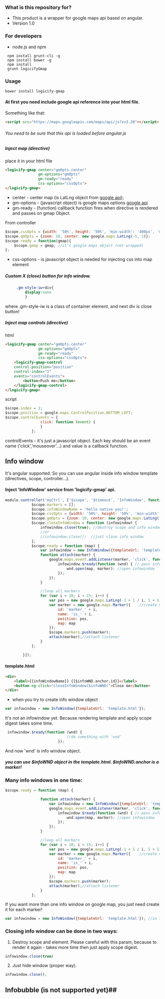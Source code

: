### What is this repository for? ###

* This product is a wrapper for google maps api based on angular.
* Version 1.0

### For developers ###

* node.js and npm
```shell
 npm install grunt-cli -g
 npm install bower -g
 npm install
 grunt logicifyGmap
```
### Usage ###

```shell
bower install logicify-gmap
```

#### At first you need include google api reference into your html file. ####

Something like that:
```html
<script src="https://maps.googleapis.com/maps/api/js?v=3.20"></script>
```
###### You need to be sure that this api is loaded before angular.js ######
##### Inject map (directive) #####
place it in your html file
```html
<logicify-gmap center="gmOpts.center"
               gm-options="gmOpts"
               gm-ready="ready"
               css-options="cssOpts">
</logicify-gmap>
```

* center - center map (is LatLng object from [google api](https://developers.google.com/maps/documentation/javascript/tutorial));
* gm-options  - (javascript object) is google maps options [google api](https://developers.google.com/maps/documentation/javascript/tutorial)
* gm-ready - (function) callback function fires when directive is rendered and passes on gmap Object.

From controller
```js
$scope.cssOpts = {width: '50%', height: '50%', 'min-width': '400px', 'min-height': '200px'};
$scope.gmOpts = {zoom: 10, center: new google.maps.LatLng(-1, 1)};
$scope.ready = function(gmap){
    $scope.gmap = gmap; //it's google maps object (not wrapped)
};
```
* css-options - is javascript object is needed for injecting css into map element

##### Custom X (close) button for info window. #####

```css
     .gm-style-iw+div{
         display:none
         }
```

where .gm-style-iw is a class of container element, and next div is close button!

##### Inject map controls (directive) #####

html

```html
<logicify-gmap center="gmOpts.center"
               gm-options="gmOpts"
               gm-ready="ready"
               css-options="cssOpts">
    <logicify-gmap-control
    control-position="position"
    control-index="1"
    events="controlEvents">
        <button>Push me</button>
    </logicify-gmap-control>
</logicify-gmap>
```

script

```js
$scope.index = 1;
$scope.position = google.maps.ControlPosition.BOTTOM_LEFT;
$scope.controlEvents = {
                click: function (event) {
                }
            };
```

controlEvents - it's just a javascript object. Each key should be an event name ('click','mouseover'...) and value is a callback function.

## Info window ##

It's angular supported. So you can use angular inside info window template (directives, scope, controller...).

#### Inject 'InfoWindow' service from 'logicify-gmap' api. ####
```js
module.controller('myCtrl', ['$scope', '$timeout', 'InfoWindow', function ($scope, $timeout, InfoWindow) {
            $scope.markers = [];
            $scope.infoWindowName = 'hello native you!';
            $scope.cssOpts = {width: '50%', height: '50%', 'min-width': '400px', 'min-height': '200px'};
            $scope.gmOpts = {zoom: 10, center: new google.maps.LatLng(-1, 1)};
            $scope.closeInfoWindow = function (infowindow) {
                infowindow.close(true); //destroy scope and info window element
                //or
                //infowindow.close();  //just close info window
            };
            $scope.ready = function (map) {
                var infowindow = new InfoWindow({templateUrl: 'template.html'}); //it's not infowindow now. (object like "javascript promise", but not a promise)
                function attach(marker) {
                    google.maps.event.addListener(marker, 'click', function (markerObj) { //on marker click
                        infowindow.$ready(function (wnd) { // pass infowindow object
                            wnd.open(map, marker); //open infowindow
                        });
                    });
                }

                //loop all markers
                for (var i = 10; i < 15; i++) {
                    var pos = new google.maps.LatLng(-1 + 1 / i, 1 + 1 / i);//random position
                    var marker = new google.maps.Marker({    //create new marker
                        id: 'marker_' + i,
                        name: 'is_' + i,
                        position: pos,
                        map: map
                    });
                    $scope.markers.push(marker);
                    attach(marker);//attach listener
                }
            };

        }]);
```

#### template.html ####

```html
<div>
    <label>{{infoWindowName}} {{$infoWND.anchor.id}}</label>
    <button ng-click="closeInfoWindow($infoWND)">Close me</button>
</div>
```

* when you try to create info window object

```js
var infowindow = new InfoWindow({templateUrl: 'template.html'});
```

It's not an infowindow yet. Because rendering template and apply scope digest takes some time.

```js
 infowindow.$ready(function (wnd) {
                            //do something with 'wnd'
                        });
```

And now 'wnd' is info window object.

##### you can use $infoWND object in the template.html. $infoWND.anchor is a marker! #####

### Many info windows in one time: ###

```js
$scope.ready = function (map) {

                function attach(marker) {
                    var infowindow = new InfoWindow({templateUrl: 'template.html'}); //create new infowindow for each marker
                    google.maps.event.addListener(marker, 'click', function (markerObj) { //on marker click
                        infowindow.$ready(function (wnd) { // pass infowindow object
                            wnd.open(map, marker); //open infowindow
                        });
                    });
                }

                //loop all markers
                for (var i = 10; i < 15; i++) {
                    var pos = new google.maps.LatLng(-1 + 1 / i, 1 + 1 / i);//random position
                    var marker = new google.maps.Marker({    //create new marker
                        id: 'marker_' + i,
                        name: 'is_' + i,
                        position: pos,
                        map: map
                    });
                    $scope.markers.push(marker);
                    attach(marker);//attach listener
                }
            };
```

If you want more than one info window on google map, you just need create it for each marker!

```js
var infowindow = new InfoWindow({templateUrl: 'template.html'}); //in the loop
```

### Closing info window can be done in two ways: ###

1) Destroy scope and element. Please careful with this param, because to render it again - takes more time then just apply scope digest.
```js
infowindow.close(true)
```
2) Just hide window (proper way).
```js
infowindow.close();
```

## Infobubble (is not supported yet)##